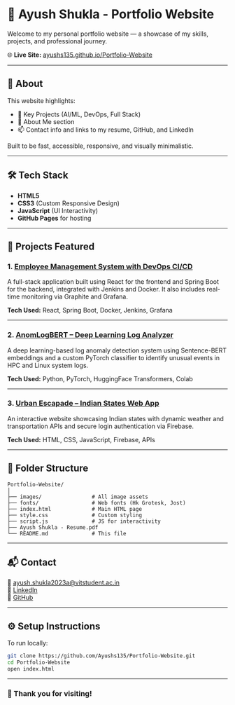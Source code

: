 
# 💼 Ayush Shukla - Portfolio Website

Welcome to my personal portfolio website — a showcase of my skills, projects, and professional journey.

🌐 **Live Site:** [ayushs135.github.io/Portfolio-Website](https://ayushs135.github.io/Portfolio-Website)

---

## 📌 About

This website highlights:

- 📁 Key Projects (AI/ML, DevOps, Full Stack)
- 👤 About Me section
- 📫 Contact info and links to my resume, GitHub, and LinkedIn

Built to be fast, accessible, responsive, and visually minimalistic.

---

## 🛠️ Tech Stack

- **HTML5**  
- **CSS3** (Custom Responsive Design)  
- **JavaScript** (UI Interactivity)
- **GitHub Pages** for hosting

---

## 🚀 Projects Featured

### 1. [Employee Management System with DevOps CI/CD](https://github.com/Ayushs135/employee-management_devops)
A full-stack application built using React for the frontend and Spring Boot for the backend, integrated with Jenkins and Docker. It also includes real-time monitoring via Graphite and Grafana.

**Tech Used:** React, Spring Boot, Docker, Jenkins, Grafana

---

### 2. [AnomLogBERT – Deep Learning Log Analyzer](https://github.com/Ayushs135/AnomLogBert)
A deep learning-based log anomaly detection system using Sentence-BERT embeddings and a custom PyTorch classifier to identify unusual events in HPC and Linux system logs.

**Tech Used:** Python, PyTorch, HuggingFace Transformers, Colab

---

### 3. [Urban Escapade – Indian States Web App](https://github.com/Ayushs135/WebProject/tree/master)
An interactive website showcasing Indian states with dynamic weather and transportation APIs and secure login authentication via Firebase.

**Tech Used:** HTML, CSS, JavaScript, Firebase, APIs

---

## 📂 Folder Structure

```
Portfolio-Website/
│
├── images/                # All image assets
├── fonts/                 # Web fonts (Hk Grotesk, Jost)
├── index.html             # Main HTML page
├── style.css              # Custom styling
├── script.js              # JS for interactivity
├── Ayush Shukla - Resume.pdf
└── README.md              # This file
```

---

## 📬 Contact

📧 [ayush.shukla2023a@vitstudent.ac.in](mailto:ayush.shukla2023a@vitstudent.ac.in)  
🔗 [LinkedIn](https://linkedin.com/in/ayushshukla135)  
🐙 [GitHub](https://github.com/Ayushs135)

---

## ⚙️ Setup Instructions

To run locally:

```bash
git clone https://github.com/Ayushs135/Portfolio-Website.git
cd Portfolio-Website
open index.html
```

---

### 🙌 Thank you for visiting!
